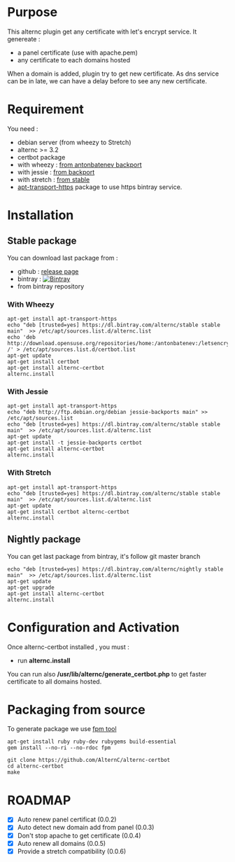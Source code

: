 # Purpose

This alternc plugin get any certificate with let's encrypt service. It genereate :
* a panel certificate (use with apache.pem)
* any certificate to each domains hosted

When a domain is added, plugin try to get new certificate. As dns service can be in late, we can have a delay before to see any new certificate.

# Requirement

You need :
* debian server (from wheezy to Stretch)
* alternc >= 3.2
* certbot package
 * with wheezy : [from antonbatenev backport](https://software.opensuse.org//download.html?project=home%3Aantonbatenev%3Aletsencrypt&package=certbot)
 * with jessie : [from backport](https://packages.debian.org/jessie-backports/certbot)
 * with stretch : [from stable](https://packages.debian.org/stretch/certbot)
* [apt-transport-https](https://packages.debian.org/search?keywords=apt-transport-https) package to use https bintray service.


# Installation

## Stable package

You can download last package from :
* github : [release page](../../releases/latest)
* bintray : [ ![Bintray](https://api.bintray.com/packages/alternc/stable/alternc-certbot/images/download.svg) ](https://bintray.com/alternc/stable/alternc-certbot/_latestVersion)
* from bintray repository

### With Wheezy

```shell
apt-get install apt-transport-https
echo "deb [trusted=yes] https://dl.bintray.com/alternc/stable stable main"  >> /etc/apt/sources.list.d/alternc.list
echo 'deb http://download.opensuse.org/repositories/home:/antonbatenev:/letsencrypt/Debian_7.0/ /' > /etc/apt/sources.list.d/certbot.list
apt-get update
apt-get install certbot
apt-get install alternc-certbot
alternc.install
```
### With Jessie

```shell
apt-get install apt-transport-https
echo "deb http://ftp.debian.org/debian jessie-backports main" >> /etc/apt/sources.list
echo "deb [trusted=yes] https://dl.bintray.com/alternc/stable stable main"  >> /etc/apt/sources.list.d/alternc.list
apt-get update
apt-get install -t jessie-backports certbot
apt-get install alternc-certbot
alternc.install
```

### With Stretch

```shell
apt-get install apt-transport-https
echo "deb [trusted=yes] https://dl.bintray.com/alternc/stable stable main"  >> /etc/apt/sources.list.d/alternc.list
apt-get update
apt-get install certbot alternc-certbot
alternc.install
```

## Nightly package

You can get last package from bintray, it's follow git master branch

```shell
echo "deb [trusted=yes] https://dl.bintray.com/alternc/nightly stable main"  >> /etc/apt/sources.list.d/alternc.list
apt-get update
apt-get upgrade
apt-get install alternc-certbot
alternc.install
```

# Configuration and Activation

Once alternc-certbot installed , you must :
* run **alternc.install**

You can run also **/usr/lib/alternc/generate_certbot.php** to get faster certificate to all domains hosted.

# Packaging from source

To generate package we use [fpm tool](https://github.com/jordansissel/fpm)

```shell
apt-get install ruby ruby-dev rubygems build-essential
gem install --no-ri --no-rdoc fpm

git clone https://github.com/AlternC/alternc-certbot
cd alternc-certbot
make

```


# ROADMAP

* [x] Auto renew panel certificat (0.0.2)
* [x] Auto detect new domain add from panel (0.0.3)
* [x] Don't stop apache to get certificate (0.0.4)
* [x] Auto renew all domains (0.0.5)
* [x] Provide a stretch compatibility (0.0.6)
